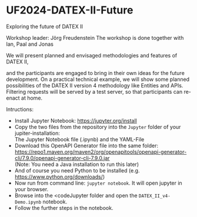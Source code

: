 # UF2024-DATEX-II-Future

Exploring the future of DATEX II

Workshop leader: Jörg Freudenstein
The workshop is done together with Ian, Paal and Jonas

We will present planned and envisaged methodologies and features of DATEX II,

and the participants are engaged to bring in their own ideas for the future development. On a practical technical example, we will show some planned possibilities of the DATEX II version 4 methodology like Entities and APIs. Filtering requests will be served by a test server, so that participants can re-enact at home.

Intructions:
* Install Jupyter Notebook: https://jupyter.org/install
* Copy the two files from the repository into the <code>Jupyter</code> folder of your jupiter-installation:<br> The Jupyter Notebook file (.ipynb) and the YAML-File
* Download this OpenAPI Generator file into the same folder:<br> https://repo1.maven.org/maven2/org/openapitools/openapi-generator-cli/7.9.0/openapi-generator-cli-7.9.0.jar<br>
  (Note: You need a Java installation to run this later)
* And of course you need Python to be installed (e.g. https://www.python.org/downloads/)
* Now run from command line: <code>jupyter notebook</code>. It will open jupyter in your browser.
* Browse into the <codeJupyter</code> folder and open the <code>DATEX_II_v4-Demo.ipynb</code> notebook.
* Follow the further steps in the notebook.
